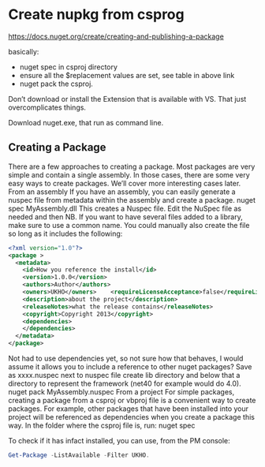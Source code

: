 # Create nupkg from csprog

https://docs.nuget.org/create/creating-and-publishing-a-package

basically:

- nuget spec in csproj directory  
- ensure all the $replacement values are set, see table in above link  
- nuget pack the csproj.

Don’t download or install the Extension that is available with VS. That just overcomplicates things.

Download nuget.exe, that run as command line.

## Creating a Package

There are a few approaches to creating a package. Most packages are very simple and contain a single assembly. In those cases, there are some very easy ways to create packages. We’ll cover more interesting cases later.
From an assembly
If you have an assembly, you can easily generate a nuspec file from metadata within the assembly and create a package.
nuget spec MyAssembly.dll
This creates a Nuspec file. Edit the NuSpec file as needed and then
NB. If you want to have several files added to a library, make sure to use a common name.
You could manually also create the file so long as it includes the following:

```xml
<?xml version="1.0"?>
<package >
  <metadata>
    <id>How you reference the install</id>
    <version>1.0.0</version>
    <authors>Author</authors>
    <owners>UKHO</owners>    <requireLicenseAcceptance>false</requireLicenseAcceptance>
    <description>about the project</description>
    <releaseNotes>what the release contains</releaseNotes>
    <copyright>Copyright 2013</copyright>
    <dependencies>
    </dependencies>
  </metadata>
</package>
```

Not had to use dependencies yet, so not sure how that behaves, I would assume it allows you to include a reference to other nuget packages?
Save as xxxx.nuspec next to nuspec file create lib directory and below that a directory to represent the framework (net40 for example would do 4.0).
nuget pack MyAssembly.nuspec
From a project
For simple packages, creating a package from a csproj or vbproj file is a convenient way to create packages. For example, other packages that have been installed into your project will be referenced as dependencies when you create a package this way.
In the folder where the csproj file is, run:
nuget spec

To check if it has infact installed, you can use, from the PM console:

```powershell
Get-Package -ListAvailable -Filter UKHO.
```